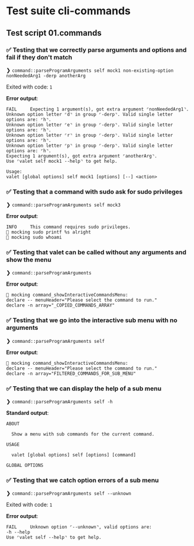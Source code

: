 # Test suite cli-commands

## Test script 01.commands

### ✅ Testing that we correctly parse arguments and options and fail if they don't match

❯ `command::parseProgramArguments self mock1 non-existing-option nonNeededArg1 -derp anotherArg`

Exited with code: `1`

**Error output**:

```text
FAIL     Expecting 1 argument(s), got extra argument ⌜nonNeededArg1⌝.
Unknown option letter ⌜d⌝ in group ⌜-derp⌝. Valid single letter options are: ⌜h⌝.
Unknown option letter ⌜e⌝ in group ⌜-derp⌝. Valid single letter options are: ⌜h⌝.
Unknown option letter ⌜r⌝ in group ⌜-derp⌝. Valid single letter options are: ⌜h⌝.
Unknown option letter ⌜p⌝ in group ⌜-derp⌝. Valid single letter options are: ⌜h⌝.
Expecting 1 argument(s), got extra argument ⌜anotherArg⌝.
Use ⌜valet self mock1 --help⌝ to get help.

Usage:
valet [global options] self mock1 [options] [--] <action>
```

### ✅ Testing that a command with sudo ask for sudo privileges

❯ `command::parseProgramArguments self mock3`

**Error output**:

```text
INFO     This command requires sudo privileges.
🙈 mocking sudo printf %s alright
🙈 mocking sudo whoami
```

### ✅ Testing that valet can be called without any arguments and show the menu

❯ `command::parseProgramArguments`

**Error output**:

```text
🙈 mocking command_showInteractiveCommandsMenu:
declare -- menuHeader="Please select the command to run."
declare -n array="_COPIED_COMMANDS_ARRAY"
```

### ✅ Testing that we go into the interactive sub menu with no arguments

❯ `command::parseProgramArguments self`

**Error output**:

```text
🙈 mocking command_showInteractiveCommandsMenu:
declare -- menuHeader="Please select the command to run."
declare -n array="FILTERED_COMMANDS_FOR_SUB_MENU"
```

### ✅ Testing that we can display the help of a sub menu

❯ `command::parseProgramArguments self -h
`

**Standard output**:

```text
ABOUT

  Show a menu with sub commands for the current command.

USAGE

  valet [global options] self [options] [command]

GLOBAL OPTIONS

```

### ✅ Testing that we catch option errors of a sub menu

❯ `command::parseProgramArguments self --unknown`

Exited with code: `1`

**Error output**:

```text
FAIL     Unknown option ⌜--unknown⌝, valid options are:
-h --help
Use ⌜valet self --help⌝ to get help.
```

